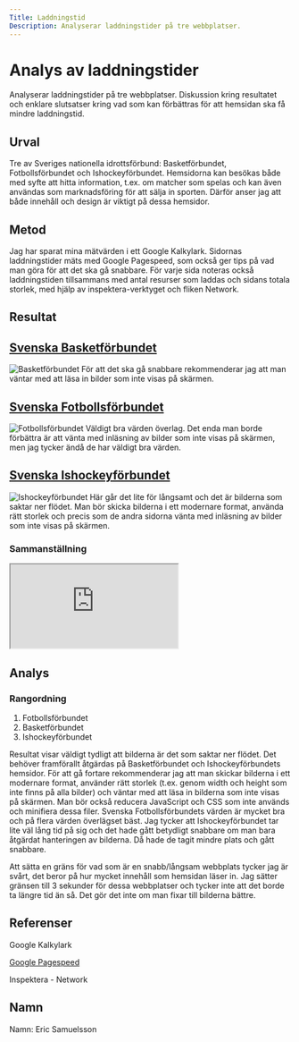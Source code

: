 ```yaml
---
Title: Laddningstid
Description: Analyserar laddningstider på tre webbplatser.
---
```


Analys av laddningstider
=======================

Analyserar laddningstider på tre webbplatser. Diskussion kring resultatet och enklare slutsatser kring vad som kan förbättras för att hemsidan ska få mindre laddningstid.

Urval
-----------------------

Tre av Sveriges nationella idrottsförbund: Basketförbundet, Fotbollsförbundet och Ishockeyförbundet. Hemsidorna kan besökas både med syfte att hitta information, t.ex. om matcher som spelas och kan även användas som marknadsföring för att sälja in sporten. Därför anser jag att både innehåll och design är viktigt på dessa hemsidor.

Metod
-----------------------

Jag har sparat mina mätvärden i ett Google Kalkylark. Sidornas laddningstider mäts med Google Pagespeed, som också ger tips på vad man göra för att det ska gå snabbare. För varje sida noteras också laddningstiden tillsammans med antal resurser som laddas och sidans totala storlek, med hjälp av inspektera-verktyget och fliken Network.

Resultat
-----------------------

## [Svenska Basketförbundet](https://www.basket.se/)

![Basketförbundet](%assets_url%/img/basketforbundet.png)
För att det ska gå snabbare rekommenderar jag att man väntar med att läsa in bilder som inte visas på skärmen.

## [Svenska Fotbollsförbundet](https://www.svenskfotboll.se/)

![Fotbollsförbundet](%assets_url%/img/fotbollsforbundet.png)
Väldigt bra värden överlag. Det enda man borde förbättra är att vänta med inläsning av bilder som inte visas på skärmen, men jag tycker ändå de har väldigt bra värden.

## [Svenska Ishockeyförbundet](https://www.swehockey.se/)

![Ishockeyförbundet](%assets_url%/img/ishockeyforbundet.png)
Här går det lite för långsamt och det är bilderna som saktar ner flödet. Man bör skicka bilderna i ett modernare format, använda rätt storlek och precis som de andra sidorna vänta med inläsning av bilder som inte visas på skärmen.

### Sammanställning
<iframe class="sheet" src="https://docs.google.com/spreadsheets/d/e/2PACX-1vQ5JsMP8W-6JKcDZYGimUzrnW3A9ncCi1iI7qBBDDGHSAjlU_nSB4b95fVnTt3tsP9VS1tDnDsLGcTE/pubhtml?widget=true&amp;headers=false" scrolling="no"></iframe>

Analys
-----------------------

### Rangordning
1. Fotbollsförbundet
2. Basketförbundet
2. Ishockeyförbundet

Resultat visar väldigt tydligt att bilderna är det som saktar ner flödet. Det behöver framförallt åtgärdas på Basketförbundet och Ishockeyförbundets hemsidor. För att gå fortare rekommenderar jag att man skickar bilderna i ett modernare format, använder rätt storlek (t.ex. genom width och height som inte finns på alla bilder) och väntar med att läsa in bilderna som inte visas på skärmen. Man bör också reducera JavaScript och CSS som inte används och minifiera dessa filer. Svenska Fotbollsförbundets värden är mycket bra och på flera värden överlägset bäst. Jag tycker att Ishockeyförbundet tar lite väl lång tid på sig och det hade gått betydligt snabbare om man bara åtgärdat hanteringen av bilderna. Då hade de tagit mindre plats och gått snabbare.

Att sätta en gräns för vad som är en snabb/långsam webbplats tycker jag är svårt, det beror på hur mycket innehåll som hemsidan läser in. Jag sätter gränsen till 3 sekunder för dessa webbplatser och tycker inte att det borde ta längre tid än så. Det gör det inte om man fixar till bilderna bättre.

Referenser
-----------------------

Google Kalkylark

[Google Pagespeed](https://pagespeed.web.dev/)

Inspektera - Network

Namn
-----------------------

Namn: Eric Samuelsson
